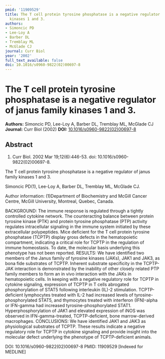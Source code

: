 ```yaml
---
pmid: '11909529'
title: The T cell protein tyrosine phosphatase is a negative regulator of janus family
  kinases 1 and 3.
authors:
- Simoncic PD
- Lee-Loy A
- Barber DL
- Tremblay ML
- McGlade CJ
journal: Curr Biol
year: '2002'
full_text_available: false
doi: 10.1016/s0960-9822(02)00697-8
---
```


# The T cell protein tyrosine phosphatase is a negative regulator of janus family kinases 1 and 3.
**Authors:** Simoncic PD, Lee-Loy A, Barber DL, Tremblay ML, McGlade CJ
**Journal:** Curr Biol (2002)
**DOI:** [10.1016/s0960-9822(02)00697-8](https://doi.org/10.1016/s0960-9822(02)00697-8)

## Abstract

1. Curr Biol. 2002 Mar 19;12(6):446-53. doi: 10.1016/s0960-9822(02)00697-8.

The T cell protein tyrosine phosphatase is a negative regulator of janus family 
kinases 1 and 3.

Simoncic PD(1), Lee-Loy A, Barber DL, Tremblay ML, McGlade CJ.

Author information:
(1)Department of Biochemistry and McGill Cancer Centre, McGill University, 
Montreal, Quebec, Canada.

BACKGROUND: The immune response is regulated through a tightly controlled 
cytokine network. The counteracting balance between protein tyrosine kinase 
(PTK) and protein tyrosine phosphatase (PTP) activity regulates intracellular 
signaling in the immune system initiated by these extracellular polypeptides. 
Mice deficient for the T cell protein tyrosine phosphatase (TCPTP) display gross 
defects in the hematopoietic compartment, indicating a critical role for TCPTP 
in the regulation of immune homeostasis. To date, the molecular basis underlying 
this phenotype has not been reported.
RESULTS: We have identified two members of the Janus family of tyrosine kinases 
(JAKs), JAK1 and JAK3, as bona fide substrates of TCPTP. Inherent substrate 
specificity in the TCPTP-JAK interaction is demonstrated by the inability of 
other closely related PTP family members to form an in vivo interaction with the 
JAKs in hematopoietic cells. In keeping with a negative regulatory role for 
TCPTP in cytokine signaling, expression of TCPTP in T cells abrogated 
phosphorylation of STAT5 following interleukin (IL)-2 stimulation. 
TCPTP-deficient lymphocytes treated with IL-2 had increased levels of 
tyrosine-phosphorylated STAT5, and thymocytes treated with interferon 
(IFN)-alpha or IFN-gamma had increased tyrosine-phosphorylated STAT1. 
Hyperphosphorylation of JAK1 and elevated expression of iNOS was observed in 
IFN-gamma-treated, TCPTP-deficient, bone marrow-derived macrophages.
CONCLUSIONS: We have identified JAK1 and JAK3 as physiological substrates of 
TCPTP. These results indicate a negative regulatory role for TCPTP in cytokine 
signaling and provide insight into the molecular defect underlying the phenotype 
of TCPTP-deficient animals.

DOI: 10.1016/s0960-9822(02)00697-8
PMID: 11909529 [Indexed for MEDLINE]
